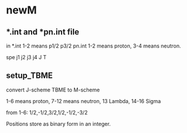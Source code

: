 # newM

## *.int and *pn.int file
in *.int 1-2 means p1/2 p3/2
pn.int 1-2 means proton, 3-4 means neutron.

spe
j1 j2 j3 j4 J T

## setup_TBME 
convert J-scheme TBME to M-scheme

1-6 means proton, 7-12 means neutron, 13 Lambda, 14-16 Sigma

from 1-6:
1/2,-1/2,3/2,1/2,-1/2,-3/2

Positions store as binary form in an integer.
